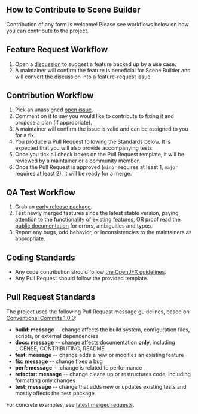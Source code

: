 ## How to Contribute to Scene Builder

Contribution of any form is welcome! Please see workflows below on how you can contribute to the project.

## Feature Request Workflow

1. Open a [discussion](https://github.com/gluonhq/scenebuilder/discussions) to suggest a feature backed up by a use case.
2. A maintainer will confirm the feature is beneficial for Scene Builder and will convert the discussion into a feature-request issue.

## Contribution Workflow

1. Pick an unassigned [open issue](https://github.com/gluonhq/scenebuilder/issues).
2. Comment on it to say you would like to contribute to fixing it and propose a plan (if appropriate).
3. A maintainer will confirm the issue is valid and can be assigned to you for a fix.
4. You produce a Pull Request following the Standards below. It is expected that you will also provide accompanying tests.
5. Once you tick all check boxes on the Pull Request template, it will be reviewed by a maintainer or a community member.
6. Once the Pull Request is approved (`minor` requires at least 1, `major` requires at least 2), it will be ready for a merge.

## QA Test Workflow

1. Grab an [early release package](https://github.com/gluonhq/scenebuilder/releases/tag/early-access).
2. Test newly merged features since the latest stable version, paying attention to the functionality of existing features, OR proof read the [public documentation](https://github.com/gluonhq/scenebuilder/wiki) for errors, ambiguities and typos.
3. Report any bugs, odd behavior, or inconsistencies to the maintainers as appropriate.

## Coding Standards

* Any code contribution should follow [the OpenJFX guidelines](https://github.com/openjdk/jfx/blob/master/CONTRIBUTING.md#coding-style-and-testing-guidelines).
* Any Pull Request should follow the provided template.

## Pull Request Standards

The project uses the following Pull Request message guidelines, based on [Conventional Commits 1.0.0](https://www.conventionalcommits.org/en/v1.0.0/):

* **build: message** -- change affects the build system, configuration files, scripts, or external dependencies
* **docs: message** -- change affects documentation **only**, including LICENSE, CONTRIBUTING, README
* **feat: message** -- change adds a new or modifies an existing feature
* **fix: message** -- change fixes a bug
* **perf: message** -- change is related to performance
* **refactor: message** -- change cleans up or restructures code, including formatting only changes
* **test: message** -- change that adds new or updates existing tests and mostly affects the `test` package

For concrete examples, see [latest merged requests](https://github.com/gluonhq/scenebuilder/commits/master).